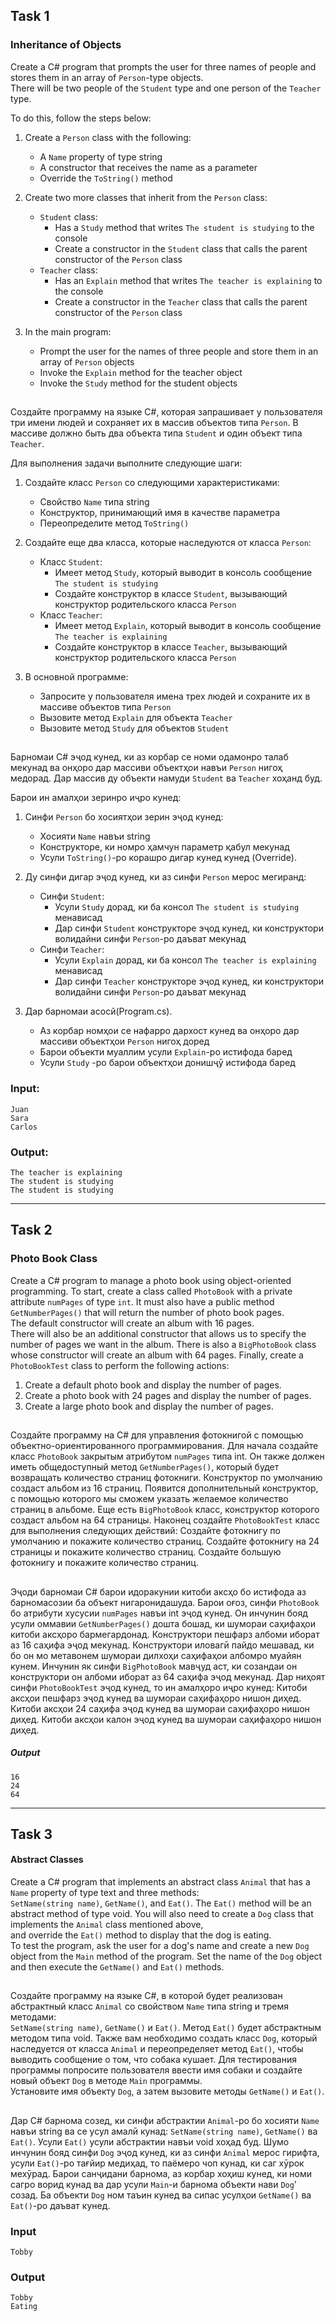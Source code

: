 ## Task 1
### Inheritance of Objects

Create a C# program that prompts the user for three names of people and stores them in an array of `Person`-type objects.             
There will be two people of the `Student` type and one person of the `Teacher` type.             

To do this, follow the steps below:

1. Create a `Person` class with the following:
   - A `Name` property of type string
   - A constructor that receives the name as a parameter
   - Override the `ToString()` method

2. Create two more classes that inherit from the `Person` class:
   - `Student` class:
     - Has a `Study` method that writes `The student is studying` to the console
     - Create a constructor in the `Student` class that calls the parent constructor of the `Person` class
   - `Teacher` class:
     - Has an `Explain` method that writes `The teacher is explaining` to the console
     - Create a constructor in the `Teacher` class that calls the parent constructor of the `Person` class

3. In the main program:
   - Prompt the user for the names of three people and store them in an array of `Person` objects
   - Invoke the `Explain` method for the teacher object
   - Invoke the `Study` method for the student objects

##

Создайте программу на языке C#, которая запрашивает у пользователя три имени людей и сохраняет их в массив объектов типа `Person`.
В массиве должно быть два объекта типа `Student` и один объект типа `Teacher`.

Для выполнения задачи выполните следующие шаги:

1. Создайте класс `Person` со следующими характеристиками:
   - Свойство `Name` типа string
   - Конструктор, принимающий имя в качестве параметра
   - Переопределите метод `ToString()`

2. Создайте еще два класса, которые наследуются от класса `Person`:
   - Класс `Student`:
     - Имеет метод `Study`, который выводит в консоль сообщение `The student is studying`
     - Создайте конструктор в классе `Student`, вызывающий конструктор родительского класса `Person`
   - Класс `Teacher`:
     - Имеет метод `Explain`, который выводит в консоль сообщение `The teacher is explaining`
     - Создайте конструктор в классе `Teacher`, вызывающий конструктор родительского класса `Person`

3. В основной программе:
   - Запросите у пользователя имена трех людей и сохраните их в массиве объектов типа `Person`
   - Вызовите метод `Explain` для объекта `Teacher`
   - Вызовите метод `Study` для объектов `Student`

##

Барномаи C# эҷод кунед, ки аз корбар се номи одамонро талаб мекунад ва онҳоро дар массиви объектҳои навъи `Person` нигоҳ медорад. Дар массив ду объекти намуди `Student` ва `Teacher` хоҳанд буд.

Барои ин амалҳои зеринро иҷро кунед:

1. Синфи `Person` бо хосиятҳои зерин эҷод кунед:
    - Хосияти `Name` навъи string
    - Конструкторе, ки номро ҳамчун параметр қабул мекунад
    - Усули `ToString()`-ро корашро дигар кунед кунед (Override).

2. Ду синфи дигар эҷод кунед, ки аз синфи `Person` мерос мегиранд:
    - Синфи `Student`:
      - Усули `Study` дорад, ки ба консол `The student is studying` менависад
      - Дар синфи `Student` конструкторе эҷод кунед, ки конструктори волидайни синфи `Person`-ро даъват мекунад
    - Синфи `Teacher`:
      - Усули `Explain` дорад, ки ба консол `The teacher is explaining` менависад
      - Дар синфи `Teacher` конструкторе эҷод кунед, ки конструктори волидайни синфи `Person`-ро даъват мекунад

3. Дар барномаи асосй(Program.cs).
    - Аз корбар номҳои се нафарро дархост кунед ва онҳоро дар массиви объектҳои `Person` нигоҳ доред
    - Барои объекти муаллим усули `Explain`-ро истифода баред
    - Усули `Study` -ро барои объектҳои донишҷӯ истифода баред

### Input:
```
Juan
Sara
Carlos
```

### Output:
```
The teacher is explaining
The student is studying
The student is studying
```
---

## Task 2
### Photo Book Class
Create a C# program to manage a photo book using object-oriented programming.
To start, create a class called `PhotoBook` with a private attribute `numPages` of type `int`.
It must also have a public method `GetNumberPages()` that will return the number of photo book pages.        
The default constructor will create an album with 16 pages.                                
There will also be an additional constructor that allows us to specify the number of pages we want in the album.
There is also a `BigPhotoBook` class whose constructor will create an album with 64 pages.
Finally, create a `PhotoBookTest` class to perform the following actions:
1. Create a default photo book and display the number of pages.
2. Create a photo book with 24 pages and display the number of pages.
3. Create a large photo book and display the number of pages.
##
Создайте программу на C# для управления фотокнигой с помощью объектно-ориентированного программирования.
Для начала создайте класс `PhotoBook` закрытым атрибутом `numPages` типа int. 
Он также должен иметь общедоступный метод `GetNumberPages()`, который будет возвращать количество страниц фотокниги.
Конструктор по умолчанию создаст альбом из 16 страниц. Появится дополнительный конструктор, 
с помощью которого мы сможем указать желаемое количество страниц в альбоме.
Еще есть `BigPhotoBook` класс, конструктор которого создаст альбом на 64 страницы.
Наконец создайте `PhotoBookTest` класс для выполнения следующих действий:
Создайте фотокнигу по умолчанию и покажите количество страниц.
Создайте фотокнигу на 24 страницы и покажите количество страниц.
Создайте большую фотокнигу и покажите количество страниц.
##
Эҷоди барномаи C# барои идоракунии китоби аксҳо бо истифода аз барномасозии ба объект нигаронидашуда.
Барои оғоз, синфи `PhotoBook` бо атрибути хусусии `numPages` навъи int эҷод кунед.
Он инчунин бояд усули оммавии `GetNumberPages()` дошта бошад, ки шумораи саҳифаҳои китоби аксҳоро бармегардонад.
Конструктори пешфарз албоми иборат аз 16 саҳифа эҷод мекунад. Конструктори иловагӣ пайдо мешавад, ки бо он мо метавонем шумораи дилхоҳи саҳифаҳои албомро муайян кунем.
Инчунин як синфи `BigPhotoBook` мавҷуд аст, ки созандаи он конструктори он албоми иборат аз 64 саҳифа эҷод мекунад.
Дар ниҳоят синфи `PhotoBookTest` эҷод кунед, то ин амалҳоро иҷро кунед:
Китоби аксҳои пешфарз эҷод кунед ва шумораи саҳифаҳоро нишон диҳед.
Китоби аксҳои 24 саҳифа эҷод кунед ва шумораи саҳифаҳоро нишон диҳед.
Китоби аксҳои калон эҷод кунед ва шумораи саҳифаҳоро нишон диҳед.
##### Output
```
16
24
64
```
---
## Task 3
#### Abstract Classes
Create a C# program that implements an abstract class `Animal` that has a `Name` property of type text and three methods:                               
`SetName(string name)`, `GetName()`, and `Eat()`. The `Eat()` method will be an abstract method of type void.
You will also need to create a `Dog` class that implements the `Animal` class mentioned above,                          
 and override the `Eat()` method to display that the dog is eating.                      
To test the program, ask the user for a dog's name and create a new `Dog` object from the `Main` method of the program. Set the name of the `Dog` object and then execute the `GetName()` and `Eat()` methods.                       
##
Создайте программу на языке C#, в которой будет реализован абстрактный класс `Animal` со свойством `Name` типа string и тремя методами:                                  
`SetName(string name)`, `GetName()` и `Eat()`. Метод `Eat()` будет абстрактным методом типа void.
Также вам необходимо создать класс `Dog`, который наследуется от класса `Animal` и переопределяет метод `Eat()`, чтобы выводить сообщение о том, что собака кушает.
Для тестирования программы попросите пользователя ввести имя собаки и создайте новый объект `Dog` в методе `Main` программы.                                               
Установите имя объекту `Dog`, а затем вызовите методы `GetName()` и `Eat()`.       
##
Дар C# барнома созед, ки синфи абстрактии `Animal`-ро бо хосияти `Name` навъи string ва се усул амалӣ кунад:
`SetName(string name)`, `GetName()` ва `Eat()`. Усули `Eat()` усули абстрактии навъи void хоҳад буд.
Шумо инчунин бояд синфи `Dog` эҷод кунед, ки аз синфи `Animal` мерос гирифта, усули `Eat()`-ро тағйир медиҳад, то паёмеро чоп кунад, ки саг хӯрок мехӯрад.
Барои санҷидани барнома, аз корбар хоҳиш кунед, ки номи сагро ворид кунад ва дар усули `Main`-и барнома объекти нави `Dog`' созад.
Ба объекти `Dog` ном таъин кунед ва сипас усулҳои `GetName()` ва `Eat()`-ро даъват кунед.
### Input
```
Tobby
```
### Output
```
Tobby
Eating
```

